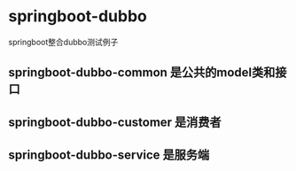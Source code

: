 # springboot-dubbo
springboot整合dubbo测试例子
## springboot-dubbo-common 是公共的model类和接口
## springboot-dubbo-customer 是消费者
## springboot-dubbo-service 是服务端
